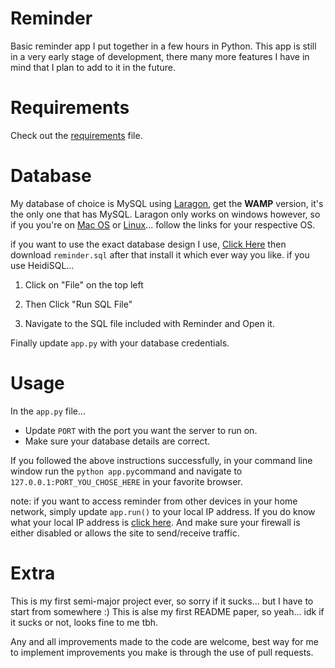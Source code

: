 # Reminder

Basic reminder app I put together in a few hours in Python. This app is still in a very early stage of development, there many more features I have in mind that I plan to add to it in the future.

  
  

# Requirements

  

Check out the [requirements](https://github.com/haljadooa/reminder/blob/master/requirements.txt) file.

  

# Database

  

My database of choice is MySQL using [Laragon](https://www.laragon.org/download/), get the **WAMP** version, it's the only one that has MySQL. Laragon only works on windows however, so if you you're on [Mac OS](https://dev.mysql.com/doc/refman/5.6/en/osx-installation-pkg.html) or [Linux](https://dev.mysql.com/doc/refman/5.7/en/linux-installation.html)... follow the links for your respective OS.

  

if you want to use the exact database design I use, [Click Here](https://github.com/haljadooa/reminder/blob/master/database/) then download  `reminder.sql` after that install it which ever way you like. if you use HeidiSQL...

  

1. Click on "File" on the top left

2. Then Click "Run SQL File"

3. Navigate to the SQL file included with Reminder and Open it.

  

Finally update `app.py` with your database credentials. 

  

# Usage
In the `app.py` file...
 - Update  `PORT` with the port you want the server to run on.
 - Make sure your database details are correct.

If you followed the above instructions successfully, in your command line window run the `python app.py`command and navigate to `127.0.0.1:PORT_YOU_CHOSE_HERE` in your favorite browser.

note: if you want to access reminder from other devices in your home network, simply update `app.run()` to your local IP address. If you do know what your local IP address is [click here](https://www.whatismyip.com/). And make sure your firewall is either disabled or allows the site to send/receive traffic.

  
  

# Extra

  
  

This is my first semi-major project ever, so sorry if it sucks... but I have to start from somewhere :) This is alse my first README paper, so yeah... idk if it sucks or not, looks fine to me tbh.

  

Any and all improvements made to the code are welcome, best way for me to implement improvements you make is through the use of pull requests.
